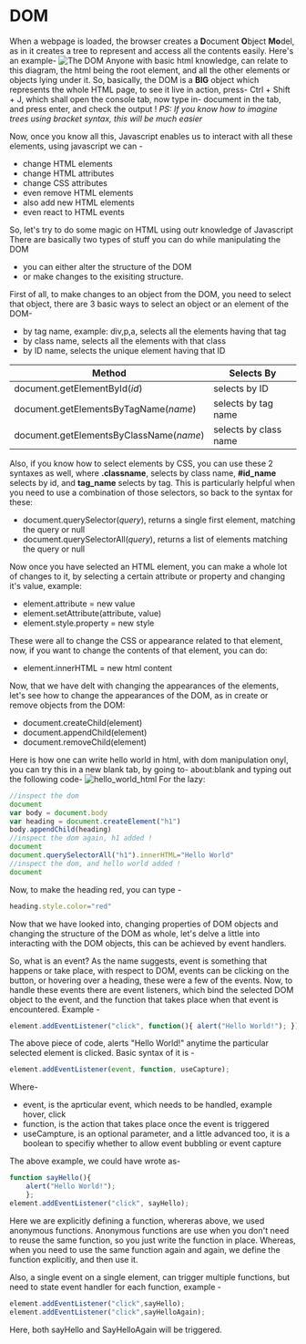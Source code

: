 # DOM
When a webpage is loaded, the browser creates a **D**ocument **O**bject **Mo**del, as in it creates a tree to represent and access all the contents easily.
Here's an example-
![The DOM](https://www.w3schools.com/js/pic_htmltree.gif)
Anyone with basic html knowledge, can relate to this diagram, the html being the root element, and all the other elements or objects lying under it.
So, basically, the DOM is a **BIG** object which represents the whole HTML page, to see it live in action, press- Ctrl + Shift + J, which shall open the console tab, now type in- document in the tab, and press enter, and check the output !
*PS: If you know how to imagine trees using bracket syntax, this will be much easier*

Now, once you know all this, Javascript enables us to interact with all these elements, using javascript we can -
- change HTML elements
- change HTML attributes
- change CSS attributes
- even remove HTML elements
- also add new HTML elements
- even react to HTML events

So, let's try to do some magic on HTML using outr knowledge of Javascript
There are basically two types of stuff you can do while manipulating the DOM
- you can either alter the structure of the DOM
- or make changes to the exisiting structure. 

First of all, to make changes to an object from the DOM, you need to select that object, there are 3 basic ways to select an object or an element of the DOM-
- by tag name, example: div,p,a, selects all the elements having that tag
- by class name, selects all the elements with that class
- by ID name, selects the unique element having that ID

| Method | Selects By |
| ------ | ---------- |
| document.getElementById(*id*) | selects by ID |
| document.getElementsByTagName(*name*) | selects by tag name |
| document.getElementsByClassName(*name*) | selects by class name |

Also, if you know how to select elements by CSS, you can use these 2 syntaxes as well, where **.classname**, selects by class name, **#id_name** selects by id, and **tag_name** selects by tag.
This is particularly helpful when you need to use a combination of those selectors, so back to the syntax for these:
- document.querySelector(*query*), returns a single first element, matching the query or null
- document.querySelectorAll(*query*), returns a list of elements matching the query or null

Now once you have selected an HTML element, you can make a whole lot of changes to it, by selecting a certain attribute or property and changing it's value, example:
- element.attribute = new value
- element.setAttribute(attribute, value)
- element.style.property = new style

These were all to change the CSS or appearance related to that element, now, if you want to change the contents of that element, you can do:
- element.innerHTML =  new html content

Now, that we have delt with changing the appearances of the elements, let's see how to change the appearances of the DOM, as in create or remove objects from the DOM:
- document.createChild(element)
- document.appendChild(element)
- document.removeChild(element)

Here is how one can write hello world in html, with dom manipulation onyl, you can try this in a new blank tab, by going to- about:blank and typing out the following code-
![hello_world_html](https://image.prntscr.com/image/osE0GMuMQYCvKOcV-7E4xw.png)
For the lazy:
``` javascript
//inspect the dom
document
var body = document.body
var heading = document.createElement("h1")
body.appendChild(heading)
//inspect the dom again, h1 added !
document
document.querySelectorAll("h1").innerHTML="Hello World"
//inspect the dom, and hello world added !
document
```
Now, to make the heading red, you can type -
``` javascript
heading.style.color="red"
```

Now that we have looked into, changing properties of DOM objects and changing the structure of the DOM as whole, let's delve a little into interacting with the DOM objects, this can be achieved by event handlers.

So, what is an event?
As the name suggests, event is something that happens or take place, with respect to DOM, events can be clicking on the button, or hovering over a heading, these were a few of the events.
Now, to handle these events there are event listeners, which bind the selected DOM object to the event, and the function that takes place when that event is encountered. Example -

``` javascript
element.addEventListener("click", function(){ alert("Hello World!"); });
```
The above piece of code, alerts "Hello World!" anytime the particular selected element is clicked.
Basic syntax of it is -
``` javascript
element.addEventListener(event, function, useCapture);
```
Where-
- event, is the aprticular event, which needs to be handled, example hover, click
- function, is the action that takes place once the event is triggered
- useCampture, is an optional parameter, and a little advanced too, it is a boolean to specifiy whether to allow event bubbling or event capture

The above example, we could have wrote as-
``` javascript
function sayHello(){
    alert("Hello World!");
    };
element.addEventListener("click", sayHello);
```
Here we are explicitly defining a function, whereras above, we used anonymous functions.
Anonymous functions are use when you don't need to reuse the same function, so you just write the function in place.
Whereas, when you need to use the same function again and again, we define the function explicitly, and then use it.

Also, a single event on a single element, can trigger multiple functions, but need to state event handler for each function, example -
``` javascript
element.addEventListener("click",sayHello);
element.addEventListener("click",sayHelloAgain);
```
Here, both sayHello and SayHelloAgain will be triggered. 
